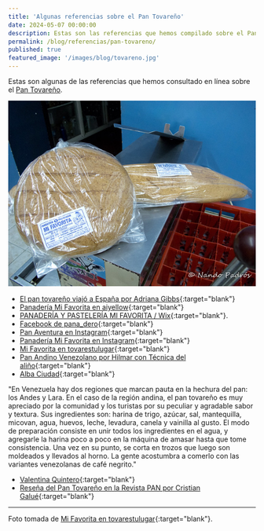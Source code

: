 ```yaml
---
title: 'Algunas referencias sobre el Pan Tovareño'
date: 2024-05-07 00:00:00
description: Estas son las referencias que hemos compilado sobre el Pan Tovareño.
permalink: /blog/referencias/pan-tovareno/
published: true
featured_image: '/images/blog/tovareno.jpg'
---
```


Estas son algunas de las referencias que hemos consultado en línea sobre el [Pan Tovareño](/panes-venezolanos/pan-tovareno/).

<img class="post_image" src="/images/blog/tovareno-mi-favorita.jpg" alt="{{page.title}}">

- [El pan tovareño viajó a España por Adriana Gibbs](https://adrianagibbs.com/el-pan-tovareno-viajo-a-espana/){:target="blank"}
- [Panadería Mi Favorita en aiyellow](https://www.aiyellow.com/panesmifavorita/){:target="blank"}
- [PANADERÍA Y PASTELERÍA MI FAVORITA / Wix](https://panaderiaypasteler3.wixsite.com/mifavorita){:target="blank"}.
- [Facebook de pana_dero](https://www.facebook.com/273904852648068/posts/426620207376531/){:target="blank"}
- [Pan Aventura en Instagram](https://www.instagram.com/panaventura/){:target="blank"}
- [Panadería Mi Favorita en Instagram](https://www.instagram.com/panaderiamifavorita1960/){:target="blank"}
- [Mi Favorita en tovarestulugar](http://tovarestulugar.blogspot.com/2015/01/pan-tovareno.html){:target="blank"}
- [Pan Andino Venezolano por Hilmar con Técnica del aliño](https://www.recetasfavoritashilmar.com/2010/02/pan-andino-venezolano.html?m=1){:target="blank"}
- [Alba Ciudad](https://albaciudad.org/wp-content/uploads/2017/01/Merida-Tovar.pdf){:target="blank"}

"En Venezuela hay dos regiones que marcan pauta en la hechura del pan: los Andes y Lara. En el caso de la región andina, el pan tovareño es muy apreciado por la comunidad y los turistas por su peculiar y agradable sabor y textura. Sus ingredientes son: harina de trigo, azúcar, sal, mantequilla, micovan, agua, huevos, leche, levadura, canela y vainilla al gusto. El modo de preparación consiste en unir todos los ingredientes en el agua, y agregarle la harina poco a poco en la máquina de amasar hasta que tome consistencia. Una vez en su punto, se corta en trozos que luego son moldeados y llevados al horno. La gente acostumbra a comerlo con las variantes venezolanas de café negrito."

- [Valentina Quintero](http://www.venezuelanprofiles.com/manual-de-ociosidades-de-06-de-agosto-por-valentina-quintero/){:target="blank"}
- [Reseña del Pan Tovareño en la Revista PAN por Cristian Galué](https://www.instagram.com/p/Bca8WAghbkX/?igshid=NzNkNDdiOGI=){:target="blank"}

---

Foto tomada de [Mi Favorita en tovarestulugar](http://tovarestulugar.blogspot.com/2015/01/pan-tovareno.html){:target="blank"}.

